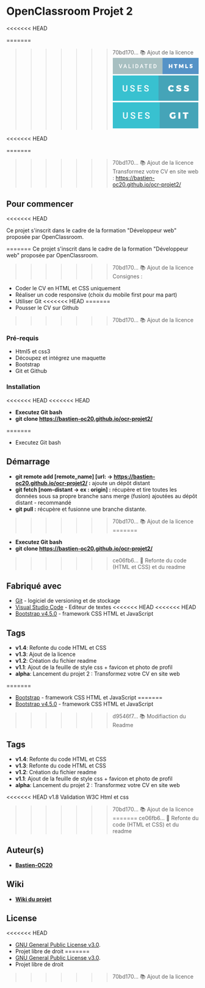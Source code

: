 # OpenClassroom Projet 2 

<<<<<<< HEAD

=======
>>>>>>> 70bd170... 📚 Ajout de la licence
[![forthebadge](https://raw.githubusercontent.com/BraveUX/for-the-badge/b4774ac10915eba3739cf388c4e0af4ace9bd343/src/images/badges/validated-html5.svg)](https://validator.w3.org/nu/?showsource=yes&showoutline=yes&showimagereport=yes&doc=https%3A%2F%2Fbastien-oc20.github.io%2Focr-projet2%2F)
[![forthebadge](https://raw.githubusercontent.com/BraveUX/for-the-badge/b4774ac10915eba3739cf388c4e0af4ace9bd343/src/images/badges/uses-css.svg)](http://forthebadge.com)
[![forthebadge](https://raw.githubusercontent.com/BraveUX/for-the-badge/b4774ac10915eba3739cf388c4e0af4ace9bd343/src/images/badges/uses-git.svg)](https://github.com/Bastien-OC20)

<<<<<<< HEAD

=======
>>>>>>> 70bd170... 📚 Ajout de la licence
 Transformez votre CV en site web :  https://bastien-oc20.github.io/ocr-projet2/

## Pour commencer

<<<<<<< HEAD

Ce projet s'inscrit dans le cadre de la formation "Développeur web" proposée par OpenClassroom.


=======
Ce projet s'inscrit dans le cadre de la formation "Développeur web" proposée par OpenClassroom.

>>>>>>> 70bd170... 📚 Ajout de la licence
Consignes :
- Coder le CV en HTML et CSS uniquement
- Réaliser un code responsive (choix du mobile first pour ma part)
- Utiliser Git
<<<<<<< HEAD
=======
- Pousser le CV sur Github
>>>>>>> 70bd170... 📚 Ajout de la licence

### Pré-requis

- Html5 et css3
- Découpez et intégrez une maquette 
- Bootstrap
- Git et Github

### Installation

<<<<<<< HEAD
<<<<<<< HEAD
- **Executez Git bash**
- **git clone https://bastien-oc20.github.io/ocr-projet2/**

=======
- Executez Git bash

## Démarrage

- **git remote add [remote_name] [url: -> https://bastien-oc20.github.io/ocr-projet2/ :** ajoute un dépôt distant
- **git fetch [nom-distant -> ex : origin] :** récupère et tire toutes les données sous sa propre branche sans merge (fusion) ajoutées au dépôt distant - recommandé
- **git pull :** récupère et fusionne une branche distante.
>>>>>>> 70bd170... 📚 Ajout de la licence
=======
- **Executez Git bash**
- **git clone https://bastien-oc20.github.io/ocr-projet2/**

>>>>>>> ce06fb6... 🔨 Refonte du code (HTML et CSS) et du readme

## Fabriqué avec

* [Git](https://git-scm.com/download/win) - logiciel de versioning et de stockage
* [Visual Studio Code](https://code.visualstudio.com/) - Editeur de textes
<<<<<<< HEAD
<<<<<<< HEAD
* [Bootstrap v4.5.0](https://getbootstrap.com/) - framework CSS HTML et JavaScript


## Tags

- **v1.4**: Refonte du code HTML et CSS
- **v1.3**: Ajout de la licence
- **v1.2**: Création du fichier readme
- **v1.1**: Ajout de la feuille de style css + favicon et photo de profil
- **alpha**: Lancement du projet 2 : Transformez votre CV en site web

=======
* [Bootstrap](https://getbootstrap.com/) - framework CSS HTML et JavaScript
=======
* [Bootstrap v4.5.0](https://getbootstrap.com/) - framework CSS HTML et JavaScript
>>>>>>> d9546f7... 📚 Modifiaction du Readme

## Tags
- **v1.4**: Refonte du code HTML et CSS
- **v1.3**: Refonte du code HTML et CSS
- **v1.2**: Création du fichier readme
- **v1.1**: Ajout de la feuille de style css + favicon et photo de profil
- **alpha**: Lancement du projet 2 : Transformez votre CV en site web


<<<<<<< HEAD
v1.8  Validation W3C Html et css
>>>>>>> 70bd170... 📚 Ajout de la licence
=======
>>>>>>> ce06fb6... 🔨 Refonte du code (HTML et CSS) et du readme

## Auteur(s)

- [**Bastien-OC20**](https://github.com/Bastien-OC20/)


## Wiki
- [**Wiki du projet**](https://github.com/Bastien-OC20/ocr-projet2/wiki)


## License

<<<<<<< HEAD

* [GNU General Public License v3.0](https://github.com/Bastien-OC20/ocr-projet2/blob/master/licence.md).
* Projet libre de droit
=======
* [GNU General Public License v3.0](https://github.com/Bastien-OC20/ocr-projet2/blob/master/licence.md).
* Projet libre de droit

>>>>>>> 70bd170... 📚 Ajout de la licence
